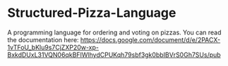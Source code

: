 # Structured-Pizza-Language
A programming language for ordering and voting on pizzas.
You can read the documentation here:
https://docs.google.com/document/d/e/2PACX-1vTFoU_bKlu9s7CjZXP20w-xp-BxkdDUxL31VQN06qkBFIWlhydCPUKqh79sbf3gk0bbIBVrS0Gh7SUs/pub
